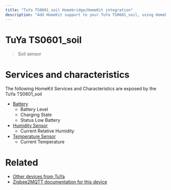 ```yaml
---
title: "TuYa TS0601_soil Homebridge/HomeKit integration"
description: "Add HomeKit support to your TuYa TS0601_soil, using Homebridge, Zigbee2MQTT and homebridge-z2m."
---
```

<!---
This file has been GENERATED using src/docgen/docgen.ts
DO NOT EDIT THIS FILE MANUALLY!
-->
# TuYa TS0601_soil
> Soil sensor


# Services and characteristics
The following HomeKit Services and Characteristics are exposed by
the TuYa TS0601_soil

* [Battery](../../battery.md)
  * Battery Level
  * Charging State
  * Status Low Battery
* [Humidity Sensor](../../sensors.md)
  * Current Relative Humidity
* [Temperature Sensor](../../sensors.md)
  * Current Temperature


# Related
* [Other devices from TuYa](../index.md#tuya)
* [Zigbee2MQTT documentation for this device](https://www.zigbee2mqtt.io/devices/TS0601_soil.html)